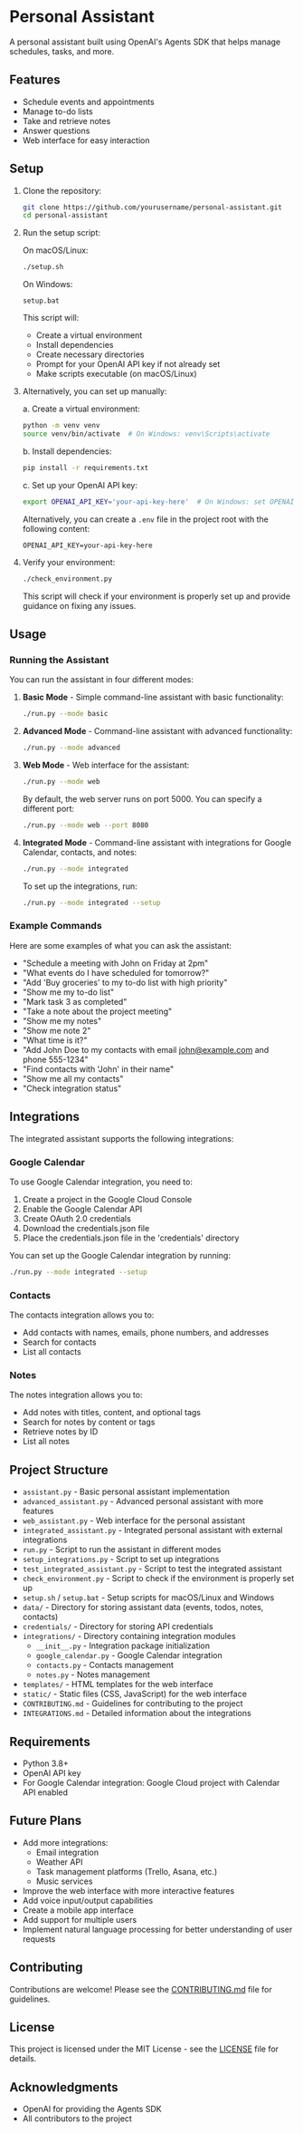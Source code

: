 # Personal Assistant

A personal assistant built using OpenAI's Agents SDK that helps manage schedules, tasks, and more.

## Features

- Schedule events and appointments
- Manage to-do lists
- Take and retrieve notes
- Answer questions
- Web interface for easy interaction

## Setup

1. Clone the repository:
   ```bash
   git clone https://github.com/yourusername/personal-assistant.git
   cd personal-assistant
   ```

2. Run the setup script:
   
   On macOS/Linux:
   ```bash
   ./setup.sh
   ```
   
   On Windows:
   ```
   setup.bat
   ```
   
   This script will:
   - Create a virtual environment
   - Install dependencies
   - Create necessary directories
   - Prompt for your OpenAI API key if not already set
   - Make scripts executable (on macOS/Linux)

3. Alternatively, you can set up manually:

   a. Create a virtual environment:
   ```bash
   python -m venv venv
   source venv/bin/activate  # On Windows: venv\Scripts\activate
   ```

   b. Install dependencies:
   ```bash
   pip install -r requirements.txt
   ```

   c. Set up your OpenAI API key:
   ```bash
   export OPENAI_API_KEY='your-api-key-here'  # On Windows: set OPENAI_API_KEY='your-api-key-here'
   ```
   
   Alternatively, you can create a `.env` file in the project root with the following content:
   ```
   OPENAI_API_KEY=your-api-key-here
   ```

4. Verify your environment:
   ```bash
   ./check_environment.py
   ```
   This script will check if your environment is properly set up and provide guidance on fixing any issues.

## Usage

### Running the Assistant

You can run the assistant in four different modes:

1. **Basic Mode** - Simple command-line assistant with basic functionality:
   ```bash
   ./run.py --mode basic
   ```

2. **Advanced Mode** - Command-line assistant with advanced functionality:
   ```bash
   ./run.py --mode advanced
   ```

3. **Web Mode** - Web interface for the assistant:
   ```bash
   ./run.py --mode web
   ```
   
   By default, the web server runs on port 5000. You can specify a different port:
   ```bash
   ./run.py --mode web --port 8080
   ```

4. **Integrated Mode** - Command-line assistant with integrations for Google Calendar, contacts, and notes:
   ```bash
   ./run.py --mode integrated
   ```
   
   To set up the integrations, run:
   ```bash
   ./run.py --mode integrated --setup
   ```

### Example Commands

Here are some examples of what you can ask the assistant:

- "Schedule a meeting with John on Friday at 2pm"
- "What events do I have scheduled for tomorrow?"
- "Add 'Buy groceries' to my to-do list with high priority"
- "Show me my to-do list"
- "Mark task 3 as completed"
- "Take a note about the project meeting"
- "Show me my notes"
- "Show me note 2"
- "What time is it?"
- "Add John Doe to my contacts with email john@example.com and phone 555-1234"
- "Find contacts with 'John' in their name"
- "Show me all my contacts"
- "Check integration status"

## Integrations

The integrated assistant supports the following integrations:

### Google Calendar

To use Google Calendar integration, you need to:

1. Create a project in the Google Cloud Console
2. Enable the Google Calendar API
3. Create OAuth 2.0 credentials
4. Download the credentials.json file
5. Place the credentials.json file in the 'credentials' directory

You can set up the Google Calendar integration by running:
```bash
./run.py --mode integrated --setup
```

### Contacts

The contacts integration allows you to:

- Add contacts with names, emails, phone numbers, and addresses
- Search for contacts
- List all contacts

### Notes

The notes integration allows you to:

- Add notes with titles, content, and optional tags
- Search for notes by content or tags
- Retrieve notes by ID
- List all notes

## Project Structure

- `assistant.py` - Basic personal assistant implementation
- `advanced_assistant.py` - Advanced personal assistant with more features
- `web_assistant.py` - Web interface for the personal assistant
- `integrated_assistant.py` - Integrated personal assistant with external integrations
- `run.py` - Script to run the assistant in different modes
- `setup_integrations.py` - Script to set up integrations
- `test_integrated_assistant.py` - Script to test the integrated assistant
- `check_environment.py` - Script to check if the environment is properly set up
- `setup.sh` / `setup.bat` - Setup scripts for macOS/Linux and Windows
- `data/` - Directory for storing assistant data (events, todos, notes, contacts)
- `credentials/` - Directory for storing API credentials
- `integrations/` - Directory containing integration modules
  - `__init__.py` - Integration package initialization
  - `google_calendar.py` - Google Calendar integration
  - `contacts.py` - Contacts management
  - `notes.py` - Notes management
- `templates/` - HTML templates for the web interface
- `static/` - Static files (CSS, JavaScript) for the web interface
- `CONTRIBUTING.md` - Guidelines for contributing to the project
- `INTEGRATIONS.md` - Detailed information about the integrations

## Requirements

- Python 3.8+
- OpenAI API key
- For Google Calendar integration: Google Cloud project with Calendar API enabled

## Future Plans

- Add more integrations:
  - Email integration
  - Weather API
  - Task management platforms (Trello, Asana, etc.)
  - Music services
- Improve the web interface with more interactive features
- Add voice input/output capabilities
- Create a mobile app interface
- Add support for multiple users
- Implement natural language processing for better understanding of user requests

## Contributing

Contributions are welcome! Please see the [CONTRIBUTING.md](CONTRIBUTING.md) file for guidelines.

## License

This project is licensed under the MIT License - see the [LICENSE](LICENSE) file for details.

## Acknowledgments

- OpenAI for providing the Agents SDK
- All contributors to the project